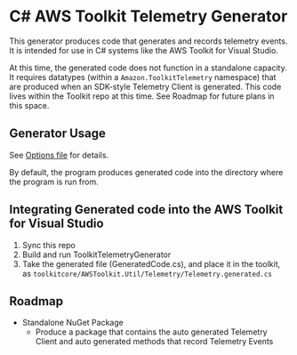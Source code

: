 # C# AWS Toolkit Telemetry Generator

This generator produces code that generates and records telemetry events. It is intended for use in C# systems like the AWS Toolkit for Visual Studio.

At this time, the generated code does not function in a standalone capacity. It requires datatypes (within a `Amazon.ToolkitTelemetry` namespace) that are produced when an SDK-style Telemetry Client is generated. This code lives within the Toolkit repo at this time. See Roadmap for future plans in this space.

## Generator Usage

See [Options file](ToolkitTelemetryGenerator/Options.cs) for details.

By default, the program produces generated code into the directory where the program is run from.

## Integrating Generated code into the AWS Toolkit for Visual Studio

1. Sync this repo
1. Build and run ToolkitTelemetryGenerator
1. Take the generated file (GeneratedCode.cs), and place it in the toolkit, as `toolkitcore/AWSToolkit.Util/Telemetry/Telemetry.generated.cs`

## Roadmap

-   Standalone NuGet Package
    -   Produce a package that contains the auto generated Telemetry Client and auto generated methods that record Telemetry Events
